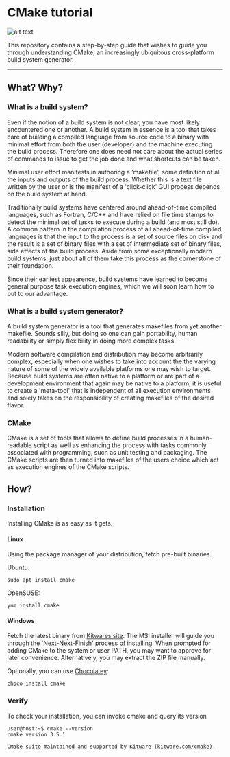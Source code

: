 # CMake tutorial

![alt text](https://www.kitware.com/main/wp-content/uploads/2016/04/CMake_logo.svg)

This repository contains a step-by-step guide that wishes to guide you through understanding CMake,
an increasingly ubiquitous cross-platform build system generator.

----------

## What? Why?

### What is a build system?

Even if the notion of a build system is not clear, you have most likely encountered one or another.
A build system in essence is a tool that takes care of building a compiled language from source code
to a binary with minimal effort from both the user (developer) and the machine executing the build
process. Therefore one does need not care about the actual series of commands to issue to get the
job done and what shortcuts can be taken.

Minimal user effort manifests in authoring a 'makefile', some definition of all the inputs and
outputs of the build process. Whether this is a text file written by the user or is the manifest of
a 'click-click' GUI process depends on the build system at hand.

Traditionally build systems have centered around ahead-of-time compiled languages, such as Fortran,
C/C++ and have relied on file time stamps to detect the minimal set of tasks to execute during a
build (and most still do). A common pattern in the compilation process of all ahead-of-time compiled
languages is that the input to the process is a set of source files on disk and the result is a set
of binary files with a set of intermediate set of binary files, side effects of the build process.
Aside from some exceptionally modern build systems, just about all of them take this process as the
cornerstone of their foundation.

Since their earliest appearence, build systems have learned to become general purpose task execution
engines, which we will soon learn how to put to our advantage.

### What is a build system generator?

A build system generator is a tool that generates makefiles from yet another makefile. Sounds silly,
but doing so one can gain portability, human readability or simply flexibility in doing more complex
tasks.

Modern software compilation and distribution may become arbitrarily complex, especially when one
wishes to take into account the the varying nature of some of the widely available platforms one may
wish to target. Because build systems are often native to a platform or are part of a development
environment that again may be native to a platform, it is useful to create a 'meta-tool' that is
independent of all execution environments and solely takes on the responsibility of creating
makefiles of the desired flavor.

### CMake

CMake is a set of tools that allows to define build processes in a human-readable script as well as
enhancing the process with tasks commonly associated with programming, such as unit testing and
packaging. The CMake scripts are then turned into makefiles of the users choice which act as
execution engines of the CMake scripts.

## How?

### Installation

Installing CMake is as easy as it gets.

#### Linux

Using the package manager of your distribution, fetch pre-built binaries.

Ubuntu:
```
sudo apt install cmake
```
OpenSUSE:
```
yum install cmake
```

#### Windows

Fetch the latest binary from [Kitwares site](https://cmake.org/download/). The MSI installer will
guide you through the 'Next-Next-Finish' process of installing. When prompted for adding CMake to
the system or user PATH, you may want to approve for later convenience. Alternatively, you may
extract the ZIP file manually.

Optionally, you can use [Chocolatey](https://chocolatey.org/):

```
choco install cmake
```

### Verify

To check your installation, you can invoke cmake and query its version

```
user@host:~$ cmake --version
cmake version 3.5.1

CMake suite maintained and supported by Kitware (kitware.com/cmake).
```